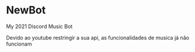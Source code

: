 # NewBot
My 2021 Discord Music Bot

Devido ao youtube restringir a sua api, as funcionalidades de musica já não funcionam
